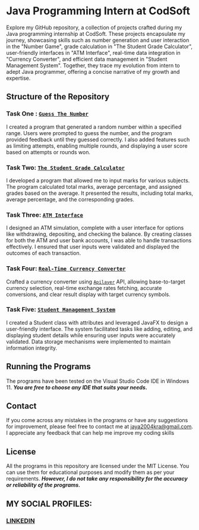 # Java Programming Intern at CodSoft
Explore my GitHub repository, a collection of projects crafted during my Java programming internship at CodSoft. These projects encapsulate my journey, showcasing skills such as number generation and user interaction in the "Number Game", grade calculation in "The Student Grade Calculator", user-friendly interfaces in "ATM Interface", real-time data integration in "Currency Converter", and efficient data management in "Student Management System". Together, they trace my evolution from intern to adept Java programmer, offering a concise narrative of my growth and expertise.

## Structure of the Repository
### Task One : [`Guess The Number`](https://github.com/fromjyce/CodSoftPrograms/blob/main/GuessNumber.java)
I created a program that generated a random number within a specified range. Users were prompted to guess the number, and the program provided feedback until they guessed correctly. I also added features such as limiting attempts, enabling multiple rounds, and displaying a user score based on attempts or rounds won.

### Task Two: [`The Student Grade Calculator`](https://github.com/fromjyce/CodSoftPrograms/blob/main/StudentGradeCalculator.java)
I developed a program that allowed me to input marks for various subjects. The program calculated total marks, average percentage, and assigned grades based on the average. It presented the results, including total marks, average percentage, and the corresponding grades.

### Task Three: [`ATM Interface`](https://github.com/fromjyce/CodSoftPrograms/tree/main/ATMInterface)
I designed an ATM simulation, complete with a user interface for options like withdrawing, depositing, and checking the balance. By creating classes for both the ATM and user bank accounts, I was able to handle transactions effectively. I ensured that user inputs were validated and displayed the outcomes of each transaction.

### Task Four: [`Real-Time Currency Converter`](https://github.com/fromjyce/CodSoftPrograms/blob/main/CurrencyConverter.java)
Crafted a currency converter using [`Apilayer`](https://apilayer.com/marketplace/exchangerates_data-api) API, allowing base-to-target currency selection, real-time exchange rates fetching, accurate conversions, and clear result display with target currency symbols.

### Task Five: [`Student Management System`](https://github.com/fromjyce/CodSoftPrograms/blob/main/StudentManagementSystem.java)
I created a Student class with attributes and leveraged JavaFX to design a user-friendly interface. The system facilitated tasks like adding, editing, and displaying student details while ensuring user inputs were accurately validated. Data storage mechanisms were implemented to maintain information integrity.

## Running the Programs
The programs have been tested on the Visual Studio Code IDE in Windows 11.
***You are free to choose any IDE that suits your needs.***

## Contact
If you come across any mistakes in the programs or have any suggestions for improvement, please feel free to contact me at <jaya2004kra@gmail.com>. I appreciate any feedback that can help me improve my coding skills

## License
All the programs in this repository are licensed under the MIT License. You can use them for educational purposes and modify them as per your requirements. ***However, I do not take any responsibility for the accuracy or reliability of the programs.***

## MY SOCIAL PROFILES:
### [LINKEDIN](https://www.linkedin.com/in/jayashrek/)
